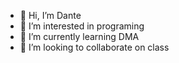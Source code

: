 - 👋 Hi, I’m Dante
- 👀 I’m interested in programing
- 🌱 I’m currently learning DMA
- 💞️ I’m looking to collaborate on class
